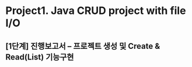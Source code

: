 Project1. Java CRUD project with file I/O 
=========================================
[1단계] 진행보고서 – 프로젝트 생성 및 Create & Read(List) 기능구현
--------------------------------------------------------
